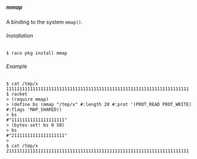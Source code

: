 ##### mmap

A binding to the system `mmap()`.

###### Installation

```
$ raco pkg install mmap
```

###### Example

```
$ cat /tmp/x
111111111111111111111111111111111111111111111111111111111111111111111
$ racket
> (require mmap)                                                        
> (define bs (mmap "/tmp/x" #:length 20 #:prot '(PROT_READ PROT_WRITE) #:flags 'MAP_SHARED))
> bs
#"11111111111111111111"
> (bytes-set! bs 0 50)
> bs
#"21111111111111111111"
> 
$ cat /tmp/x
211111111111111111111111111111111111111111111111111111111111111111111
```